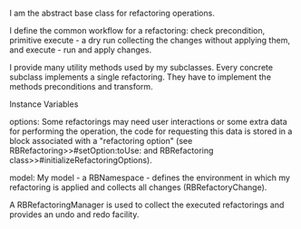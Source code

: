 I am the abstract base class for refactoring operations. 

I define the common workflow for a refactoring:
check precondition, 
primitive execute - a dry run collecting the changes without applying them,
and execute - run and apply changes.

I provide many utility methods used by my subclasses. 
Every  concrete subclass implements a single refactoring. They have to implement the methods
preconditions and transform.


Instance Variables

options:
Some refactorings may need user interactions or some extra data for performing
the operation, the code for requesting this data is stored in a block associated with a "refactoring option"
(see RBRefactoring>>#setOption:toUse:  and RBRefactoring class>>#initializeRefactoringOptions).

model:
My model - a RBNamespace - defines the environment in which my refactoring is applied and collects all changes (RBRefactoryChange).

A RBRefactoringManager  is used to collect the executed refactorings and provides an undo and redo facility.
